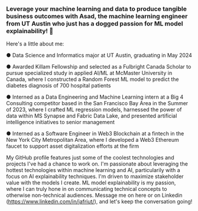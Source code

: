 ### Leverage your machine learning and data to produce tangible business outcomes with Asad, the machine learning engineer from UT Austin who just has a dogged passion for ML model explainability! 👋

Here's a little about me:

● Data Science and Informatics major at UT Austin, graduating in May 2024

● Awarded Killam Fellowship and selected as a Fulbright Canada Scholar to pursue specialized study in applied AI/ML at McMaster University in Canada, where I constructed a Random Forest ML model to predict the diabetes diagnosis of 700 hospital patients

● Interned as a Data Engineering and Machine Learning intern at a Big 4 Consulting competitor based in the San Francisco Bay Area in the Summer of 2023, where I crafted ML regression models, harnessed the power of data within MS Synapse and Fabric Data Lake, and presented artificial intelligence initiatives to senior management

● Interned as a Software Engineer in Web3 Blockchain at a fintech in the New York City Metropolitan Area, where I developed a Web3 Ethereum faucet to support asset digitalization efforts at the firm

My GitHub profile features just some of the coolest technologies and projects I've had a chance to work on. I'm passionate about leveraging the hottest technologies within machine learning and AI, particularily with a focus on AI explainability techniques. I'm driven to maximize stakeholder value with the models I create. ML model explainability is my passion, where I can truly hone in on communicating technical concepts to otherwise non-technical audiences. Message me on here or on Linkedin (https://www.linkedin.com/in/jafriut/), and let's keep the conversation going!

<!--
**asadjafri1/asadjafri1** is a ✨ _special_ ✨ repository because its `README.md` (this file) appears on your GitHub profile.

Here are some ideas to get you started:

- 🔭 I’m currently working on ...
- 🌱 I’m currently learning ...
- 👯 I’m looking to collaborate on ...
- 🤔 I’m looking for help with ...
- 💬 Ask me about ...
- 📫 How to reach me: ...
- 😄 Pronouns: ...
- ⚡ Fun fact: ...
-->
